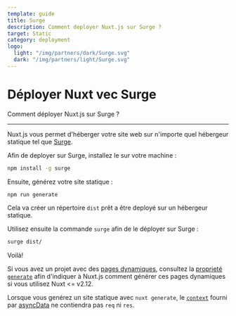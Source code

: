 ```yaml
---
template: guide
title: Surge
description: Comment deployer Nuxt.js sur Surge ?
target: Static
category: deployment
logo:
  light: "/img/partners/dark/Surge.svg"
  dark: "/img/partners/light/Surge.svg"
---
```

# Déployer Nuxt vec Surge

Comment déployer Nuxt.js sur Surge ?

---


Nuxt.js vous permet d'héberger votre site web sur n'importe quel hébergeur statique tel que [Surge](https://surge.sh/).

Afin de deployer sur Surge, installez le sur votre machine :

```bash
npm install -g surge
```

Ensuite, générez votre site statique :

```bash
npm run generate
```

Cela va créer un répertoire `dist` prêt a être deployé sur un hébergeur statique.

Utilisez ensuite la commande `surge` afin de le déployer sur Surge :

```bash
surge dist/
```

Voilà!

Si vous avez un projet avec des [pages dynamiques](/docs/2.x/directory-structure/pages#dynamic-pages), consultez la [proprieté `generate`](/docs/2.x/configuration-glossary/configuration-generate) afin d'indiquer à Nuxt.js comment générer ces pages dynamiques si vous utilisez Nuxt <= v2.12.

<div class="Alert">

Lorsque vous genérez un site statique avec `nuxt generate`, le [`context`](/docs/2.x/internals-glossary/context) fourni par [asyncData](/docs/2.x/features/data-fetching) ne contiendra pas `req` ni `res`.

</div>
